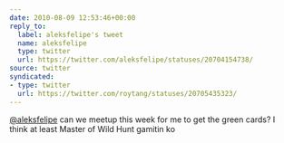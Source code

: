 ```yaml
---
date: 2010-08-09 12:53:46+00:00
reply_to:
  label: aleksfelipe's tweet
  name: aleksfelipe
  type: twitter
  url: https://twitter.com/aleksfelipe/statuses/20704154738/
source: twitter
syndicated:
- type: twitter
  url: https://twitter.com/roytang/statuses/20705435323/
---
```


[@aleksfelipe](https://twitter.com/aleksfelipe/) can we meetup this week for me to get the green cards? I think at least Master of Wild Hunt gamitin ko